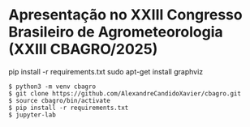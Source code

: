 # Apresentação no XXIII Congresso Brasileiro de Agrometeorologia (XXIII CBAGRO/2025)


pip install -r requirements.txt
sudo apt-get install graphviz

```
$ python3 -m venv cbagro
$ git clone https://github.com/AlexandreCandidoXavier/cbagro.git
$ source cbagro/bin/activate
$ pip install -r requirements.txt
$ jupyter-lab
```